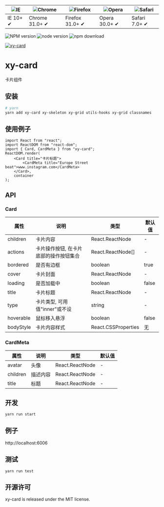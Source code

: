 | ![IE](https://github.com/alrra/browser-logos/blob/master/src/edge/edge_48x48.png?raw=true) | ![Chrome](https://github.com/alrra/browser-logos/blob/master/src/chrome/chrome_48x48.png?raw=true) | ![Firefox](https://github.com/alrra/browser-logos/blob/master/src/firefox/firefox_48x48.png?raw=true) | ![Opera](https://github.com/alrra/browser-logos/blob/master/src/opera/opera_48x48.png?raw=true) | ![Safari](https://github.com/alrra/browser-logos/blob/master/src/safari/safari_48x48.png?raw=true) |
| ------------------------------------------------------------------------------------------ | -------------------------------------------------------------------------------------------------- | ----------------------------------------------------------------------------------------------------- | ----------------------------------------------------------------------------------------------- | -------------------------------------------------------------------------------------------------- |
| IE 10+ ✔                                                                                   | Chrome 31.0+ ✔                                                                                     | Firefox 31.0+ ✔                                                                                       | Opera 30.0+ ✔                                                                                   | Safari 7.0+ ✔                                                                                      |

![NPM version](http://img.shields.io/npm/v/xy-card.svg?style=flat-square)
![node version](https://img.shields.io/badge/node.js-%3E=_0.10-green.svg?style=flat-square)
![npm download](https://img.shields.io/npm/dm/xy-card.svg?style=flat-square)

[![xy-card](https://nodei.co/npm/xy-card.png)](https://npmjs.org/package/xy-card)

# xy-card

卡片组件

## 安装

```bash
# yarn
yarn add xy-card xy-skeleton xy-grid utils-hooks xy-grid classnames
```

## 使用例子

```tsx
import React from "react";
import ReactDOM from "react-dom";
import { Card, CardMeta } from "xy-card";
ReactDOM.render(
    <Card title="卡片标题">
        <CardMeta title="Europe Street beat">www.instagram.com</CardMeta>
    </Card>,
    container
);
```

## API

### Card

| 属性      | 说明                                   | 类型                | 默认值 |
| --------- | -------------------------------------- | ------------------- | ------ |
| children  | 卡片内容                               | React.ReactNode     | -      |
| actions   | 卡片操作按钮, 在卡片底部的操作按钮集合 | React.ReactNode[]   | -      |
| bordered  | 是否有边框                             | boolean             | true   |
| cover     | 卡片封面                               | React.ReactNode     | -      |
| loading   | 是否加载中                             | boolean             | false  |
| title     | 卡片标题                               | React.ReactNode     | -      |
| type      | 卡片类型, 可用值"inner"或不设          | string              | -      |
| hoverable | 鼠标移入悬浮                           | boolean             | false  |
| bodyStyle | 卡片内容样式                           | React.CSSProperties | 无     |

### CardMeta

| 属性     | 说明     | 类型            | 默认值 |
| -------- | -------- | --------------- | ------ |
| avatar   | 头像     | React.ReactNode | -      |
| children | 描述内容 | React.ReactNode | -      |
| title    | 标题     | React.ReactNode | -      |

## 开发

```sh
yarn run start
```

## 例子

http://localhost:6006

## 测试

```
yarn run test
```

## 开源许可

xy-card is released under the MIT license.
